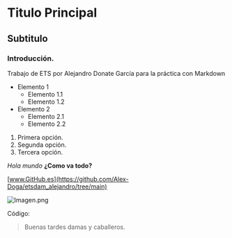 # Titulo Principal

## Subtitulo

### Introducción.

Trabajo de ETS por Alejandro Donate García para la práctica con Markdown

- Elemento 1
	- Elemento 1.1
	- Elemento 1.2
- Elemento 2
	- Elemento 2.1
	- Elemento 2.2

1. Primera opción.
2. Segunda opción.
3. Tercera opción. 

*Hola mundo* **¿Como va todo?**

[www.GitHub.es](https://github.com/Alex-Doga/etsdam_alejandro/tree/main)

![Imagen.png](https://external-content.duckduckgo.com/iu/?u=https%3A%2F%2F2.bp.blogspot.com%2F_EZ16vWYvHHg%2FS79tDYAX1bI%2FAAAAAAAAJ2w%2FDo2kAV8FCIE%2Fs1600%2Fwww.BancodeImagenesGratuitas.com-FAP-17.jpg&f=1&nofb=1&ipt=8ba34f5efdc528fcc38f9d3b4778b51ee8a5f405271b5bedb276ec9470ce99f8)

Código: <git push origin main>

> Buenas tardes damas y caballeros.
